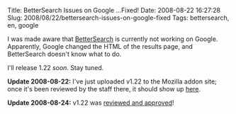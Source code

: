 Title: BetterSearch Issues on Google …Fixed!
Date: 2008-08-22 16:27:28
Slug: 2008/08/22/bettersearch-issues-on-google-fixed
Tags: bettersearch, en, google


I was made aware that [BetterSearch][1] is currently not working on Google.
Apparently, Google changed the HTML of the results page, and BetterSearch
doesn't know what to do.

I'll release 1.22 _soon_. Stay tuned.

**Update 2008-08-22:** I've just uploaded v1.22 to the Mozilla addon site; once it's been reviewed by the staff there, it should show up [here][2].

**Update 2008-08-24:** v1.22 was [reviewed and approved][2]!

   [1]: http://bettersearch.zottmann.org/
   [2]: https://addons.mozilla.org/en-US/firefox/addon/211

